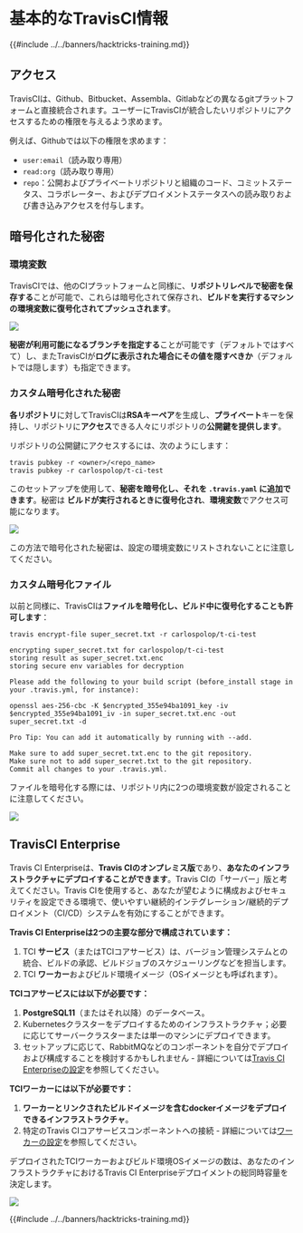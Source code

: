 # 基本的なTravisCI情報

{{#include ../../banners/hacktricks-training.md}}

## アクセス

TravisCIは、Github、Bitbucket、Assembla、Gitlabなどの異なるgitプラットフォームと直接統合されます。ユーザーにTravisCIが統合したいリポジトリにアクセスするための権限を与えるよう求めます。

例えば、Githubでは以下の権限を求めます：

- `user:email`（読み取り専用）
- `read:org`（読み取り専用）
- `repo`：公開およびプライベートリポジトリと組織のコード、コミットステータス、コラボレーター、およびデプロイメントステータスへの読み取りおよび書き込みアクセスを付与します。

## 暗号化された秘密

### 環境変数

TravisCIでは、他のCIプラットフォームと同様に、**リポジトリレベルで秘密を保存する**ことが可能で、これらは暗号化されて保存され、**ビルドを実行するマシンの環境変数に復号化されてプッシュされます**。

![](<../../images/image (203).png>)

**秘密が利用可能になるブランチを指定する**ことが可能です（デフォルトではすべて）し、またTravisCIが**ログに表示された場合にその値を隠すべきか**（デフォルトでは隠します）も指定できます。

### カスタム暗号化された秘密

**各リポジトリ**に対してTravisCIは**RSAキーペア**を生成し、**プライベート**キーを保持し、リポジトリに**アクセス**できる人々にリポジトリの**公開鍵を提供します**。

リポジトリの公開鍵にアクセスするには、次のようにします：
```
travis pubkey -r <owner>/<repo_name>
travis pubkey -r carlospolop/t-ci-test
```
このセットアップを使用して、**秘密を暗号化し、それを `.travis.yaml` に追加できます**。秘密は **ビルドが実行されるときに復号化され**、**環境変数**でアクセス可能になります。

![](<../../images/image (139).png>)

この方法で暗号化された秘密は、設定の環境変数にリストされないことに注意してください。

### カスタム暗号化ファイル

以前と同様に、TravisCIは**ファイルを暗号化し、ビルド中に復号化することも許可します**：
```
travis encrypt-file super_secret.txt -r carlospolop/t-ci-test

encrypting super_secret.txt for carlospolop/t-ci-test
storing result as super_secret.txt.enc
storing secure env variables for decryption

Please add the following to your build script (before_install stage in your .travis.yml, for instance):

openssl aes-256-cbc -K $encrypted_355e94ba1091_key -iv $encrypted_355e94ba1091_iv -in super_secret.txt.enc -out super_secret.txt -d

Pro Tip: You can add it automatically by running with --add.

Make sure to add super_secret.txt.enc to the git repository.
Make sure not to add super_secret.txt to the git repository.
Commit all changes to your .travis.yml.
```
ファイルを暗号化する際には、リポジトリ内に2つの環境変数が設定されることに注意してください。

![](<../../images/image (170).png>)

## TravisCI Enterprise

Travis CI Enterpriseは、**Travis CIのオンプレミス版**であり、**あなたのインフラストラクチャにデプロイすることができます**。Travis CIの「サーバー」版と考えてください。Travis CIを使用すると、あなたが望むように構成およびセキュリティを設定できる環境で、使いやすい継続的インテグレーション/継続的デプロイメント（CI/CD）システムを有効にすることができます。

**Travis CI Enterpriseは2つの主要な部分で構成されています：**

1. TCI **サービス**（またはTCIコアサービス）は、バージョン管理システムとの統合、ビルドの承認、ビルドジョブのスケジューリングなどを担当します。
2. TCI **ワーカー**およびビルド環境イメージ（OSイメージとも呼ばれます）。

**TCIコアサービスには以下が必要です：**

1. **PostgreSQL11**（またはそれ以降）のデータベース。
2. Kubernetesクラスターをデプロイするためのインフラストラクチャ；必要に応じてサーバークラスターまたは単一のマシンにデプロイできます。
3. セットアップに応じて、RabbitMQなどのコンポーネントを自分でデプロイおよび構成することを検討するかもしれません - 詳細については[Travis CI Enterpriseの設定](https://docs.travis-ci.com/user/enterprise/tcie-3.x-setting-up-travis-ci-enterprise/)を参照してください。

**TCIワーカーには以下が必要です：**

1. **ワーカーとリンクされたビルドイメージを含むdockerイメージをデプロイできるインフラストラクチャ**。
2. 特定のTravis CIコアサービスコンポーネントへの接続 - 詳細については[ワーカーの設定](https://docs.travis-ci.com/user/enterprise/setting-up-worker/)を参照してください。

デプロイされたTCIワーカーおよびビルド環境OSイメージの数は、あなたのインフラストラクチャにおけるTravis CI Enterpriseデプロイメントの総同時容量を決定します。

![](<../../images/image (199).png>)

{{#include ../../banners/hacktricks-training.md}}

